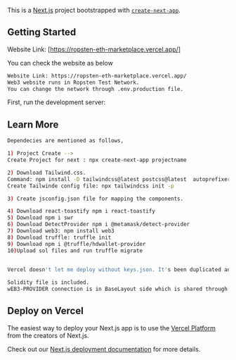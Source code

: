 This is a [Next.js](https://nextjs.org/) project bootstrapped with [`create-next-app`](https://github.com/vercel/next.js/tree/canary/packages/create-next-app).

## Getting Started

Website Link: [https://ropsten-eth-marketplace.vercel.app/]

You can check the website as below

```bash
Website Link: https://ropsten-eth-marketplace.vercel.app/
Web3 website runs in Ropsten Test Network. 
You can change the network through .env.production file. 
```

First, run the development server:


## Learn More

```bash
Dependecies are mentioned as follows,

1) Project Create --> 
Create Project for next : npx create-next-app projectname 

2) Download Tailwind.css.
Command: npm install -D tailwindcss@latest postcss@latest  autoprefixer@latest
Create Tailwinde config file: npx tailwindcss init -p

3) Create jsconfig.json file for mapping the components.

4) Download react-toastify npm i react-toastify
5) Download npm i swr
6) Download DetectProvider npm i @metamask/detect-provider
7) Download web3: npm install web3 
8) Download truffle: truffle init 
9) Download npm i @truffle/hdwallet-provider
10)Upload sol files and run truffle migrate 

 
Vercel doesn't let me deploy without keys.json. It's been duplicated and changed deliberately.

Solidity file is included. 
wEB3-PROVIDER connection is in BaseLayout side which is shared through ContextProvider. 

```

## Deploy on Vercel

The easiest way to deploy your Next.js app is to use the [Vercel Platform](https://vercel.com/new?utm_medium=default-template&filter=next.js&utm_source=create-next-app&utm_campaign=create-next-app-readme) from the creators of Next.js.

Check out our [Next.js deployment documentation](https://nextjs.org/docs/deployment) for more details.
